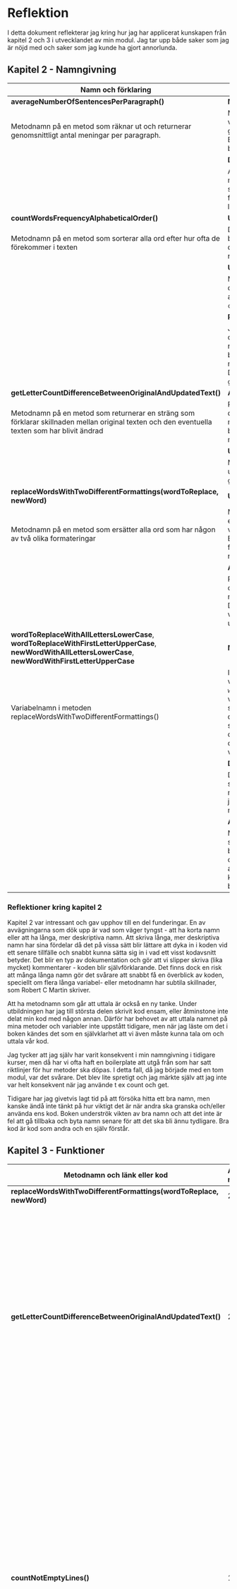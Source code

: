 # Reflektion
I detta dokument reflekterar jag kring hur jag har applicerat kunskapen från kapitel 2 och 3 i utvecklandet av min modul. Jag tar upp både saker som jag är nöjd med och saker som jag kunde ha gjort annorlunda.

## Kapitel 2 - Namngivning

| **Namn och förklaring** | **Reflektion** |
|---------------------|----------|
| **averageNumberOfSentencesPerParagraph()** | **Method Names** |
| Metodnamn på en metod som räknar ut och returnerar genomsnittligt antal meningar per paragraph. | Metodnamn ska innehålla eller vara verb som förklarar vad metoden gör, vilket detta metodnamn saknar. Borde ha hetat ```get``` eller ```count``` i början av metodnamnet. |
| | **Don't Pun** |
| | Alla mina variabelnamn och metodnamn är skapade för att vara så tydliga och enkla som möjligt, det finns ingen "humor" eller internt lingo i min namngivning. |
| **countWordsFrequencyAlphabeticalOrder()** | **Use Intention-Revealing Names** | 
| Metodnamn på en metod som sorterar alla ord efter hur ofta de förekommer i texten | Det är inte helt tydligt att metoden både sorterar orden efter hur ofta de förekommer i texten samt returnerar resultatet. |
| | **Use Searchable Names** |
| | Metoden har ett långt namn, men det gör den mer sökbar istället för att t ex döpa den till ```countWrdFreqAlphOrder()```. |
| | **Pick One Word per Concept** |
| | Jag använder både ```count``` och ```get``` i olika metodnamn där metoden returnerar ett uträknat värde. Jag borde använda ```get``` istället om metoden returnerar ett värde. Denna metod borde heta ```getWordCountAlphabeticalOrder()```. |
| **getLetterCountDifferenceBetweenOriginalAndUpdatedText()** | **Avoid Disinformation** |
| Metodnamn på en metod som returnerar en sträng som förklarar skillnaden mellan original texten och den eventuella texten som har blivit ändrad | På metodnamnet låter det som att det kommer att returneras en siffra, men det returneras en sträng. Det blir otydligt för användaren av modulen. |
| | **Use Pronounceable Names** |
| | Metodnamnet går att enkelt att uttala till skillnad från t ex ```getLtrCntDiffBtwnOrigAndUpdText()```. |
| **replaceWordsWithTwoDifferentFormattings(wordToReplace, newWord)** | **Use Intention-Revealing Names** |
| Metodnamn på en metod som ersätter alla ord som har någon av två olika formateringar | Metodnamnet är tydligt med att det ersätter ord. Däremot är det otydligt vilka formateringar som ersätts. Borde kanske ha delats upp till fler funktioner för att kunna göra namnet tydligare. |
| | **Add Meaningful Context** |
| | Parametrarna heter ```wordToReplace``` och ```newWord``` istället för att ta något mindre tydligt som ```word1``` och ```word2```. Detta återspeglar sig sen genom hur variabelnamnen fortsätter att utvecklas inuti metoden, se nedan. |
| **wordToReplaceWithAllLettersLowerCase**, **wordToReplaceWithFirstLetterUpperCase**, **newWordWithAllLettersLowerCase**, **newWordWithFirstLetterUpperCase** | **Make Meaningful Distinctions** |
| Variabelnamn i metoden replaceWordsWithTwoDifferentFormattings() | I stället för att endast döpa variablerna till ```wordToReplace1``` och ```wordToReplace2``` osv gav jag variablerna långa deskriptiva namn så att det ska bli lättare att särskilja dem. Eftersom jag applicerade samma mönster på ```wordToReplace``` och ```newWord``` lät jag ```wordToReplace``` och ```newWord``` står kvar i början av variabelnamnen. |
| | **Don’t Add Gratuitous Context** |
| | Det är långa variabelnamn och det skulle eventuellt gå att ta bort ```With``` mitt i namnen, men i övrigt tycker jag att all information i namnen är motiverade. |
| | **Avoid Mental Mapping** |
| | Mina namnval är tydliga för att det ska vara enkelt att följa med i koden, både under utvecklingen av koden och när den senare läses av någon annan. Användaren ska inte behöva komma ihåg vad en variabel betyder. |  

### Reflektioner kring kapitel 2  
Kapitel 2 var intressant och gav upphov till en del funderingar. En av avvägningarna som dök upp är vad som väger tyngst - att ha korta namn eller att ha långa, mer deskriptiva namn. Att skriva långa, mer deskriptiva namn har sina fördelar då det på vissa sätt blir lättare att dyka in i koden vid ett senare tillfälle och snabbt kunna sätta sig in i vad ett visst kodavsnitt betyder. Det blir en typ av dokumentation och gör att vi slipper skriva (lika mycket) kommentarer - koden blir självförklarande. Det finns dock en risk att många långa namn gör det svårare att snabbt få en överblick av koden, speciellt om flera långa variabel- eller metodnamn har subtila skillnader, som Robert C Martin skriver.

Att ha metodnamn som går att uttala är också en ny tanke. Under utbildningen har jag till största delen skrivit kod ensam, eller åtminstone inte delat min kod med någon annan. Därför har behovet av att uttala namnet på mina metoder och variabler inte uppstått tidigare, men när jag läste om det i boken kändes det som en självklarhet att vi även måste kunna tala om och uttala vår kod.

Jag tycker att jag själv har varit konsekvent i min namngivning i tidigare kurser, men då har vi ofta haft en boilerplate att utgå från som har satt riktlinjer för hur metoder ska döpas. I detta fall, då jag började med en tom modul, var det svårare. Det blev lite spretigt och jag märkte själv att jag inte var helt konsekvent när jag använde t ex count och get.

Tidigare har jag givetvis lagt tid på att försöka hitta ett bra namn, men kanske ändå inte tänkt på hur viktigt det är när andra ska granska och/eller använda ens kod. Boken underströk vikten av bra namn och att det inte är fel att gå tillbaka och byta namn senare för att det ska bli ännu tydligare. Bra kod är kod som andra och en själv förstår.

## Kapitel 3 - Funktioner

| Metodnamn och länk eller kod | Antal rader | Reflektion |
|------------------------------|-------------|------------|
| **replaceWordsWithTwoDifferentFormattings(wordToReplace, newWord)** | 26 | **Don’t Repeat Yourself** |
| | | I denna metod repeteras kod där både ```wordToReplace``` och ```newWord``` görs om till olika format och sen läggs in i en array. Detta hade kunnat göras via en egen metod som returnerar en array istället. |
| | | **Function Arguments** |
| | | Metoden har två argument (dyadic), vilket bör undvikas enligt boken. Jag hade kunnat skapa klassen ```Word``` och anropa två instanser av den istället, men har valt att behålla metoden på detta sätt. |
| **getLetterCountDifferenceBetweenOriginalAndUpdatedText()** | 21 | **Small!** |
| | | En funktion ska vara liten och en if-sats borde bara ha en rad med kod i sig, förslagsvis bestående av ett funktionsanrop. I denna funktion finns en if-sats som har ytterligare en if-sats inuti sig. Den inre if-satsen behöver inte ligger inuti den ytter if-satsen. Hela funktionen i sig kan även göras mindre, se nedan. |
| | | **Do One Thing** |
| | | Denna gör många saker. Den kan göras om till tre funktioner. En funktion som heter ```isOriginalTextAndUpdatedTextSame()``` som returnerar en boolean. En funktion som heter ```isUpdatedText()``` som kontrollerar om något ord har blivit utbytt (dvs ```this.#updatedTextWithReplacedWords``` existerar) och som returnerar en boolean. Sen går det att ha behålla namnet på denna funktion och göra så att den returnerar den faktiska längdskillnaden som ett nummer och då t ex alltid säga hur många tecken längre eller kortare originaltexten är jämfört med den uppdaterade texten. |
| | | **Structured Programming** |
| | | Enligt Edsger Dijkstra bör det endast finnas en väg ut ur en metod, dvs en retursats. Denna metod har fyra retursatser. |
| **countNotEmptyLines()** | 12 | **Use Descriptive Names** |
| | | Beskriver tydligt att den räknar alla rader som inte är tomma. Borde däremot ha hetat ```getNotEmptyLinesCount```. |
| | | **Reading Code from Top to Bottom: The Stepdown Rule** |
| | | Eftersom vissa av mina metoder anropar samma metod är det inte möjligt att göra koden läsbar "from top to bottom". Jag har därför valt att lägga de publika metoderna överst i bokstavsordning och därefter de privata metoderna i bokstavsordning. |
| | | **Function Arguments** |
| | | Genom att använda det privata fältet ```this.#trimmedLines``` behöver inga argument användas i metoden (niladic). |
| **countNonEmptyLinesWithoutJSComments()** | 12 | **Use Descriptive Names** |
| | | Lite otydligt vad ```JSComments``` betyder. Metoden riktar sig inte heller specifikt mot JavaScript-kommentarer, utan räknar alla rader som inte är tomma samt rader inte som börjar med tecknen * eller /. Hade behövt delas upp i flera metoder för att kunna få bättre namn, men med relativt få kodrader känns det överflödigt. |
| | | **One Level of Abstraction per Function** |
| | | Denna metod har två olika abstraktionsnivåer då if-satsen under vissa förutsättningar gör ett metodanrop ```this.#trimmedLines``` och övriga rader kod i metoden är på en lägre abstraktionsnivå. |
| **countNotEmptyLines()** | 12 | **Don’t Repeat Yourself** |
| | | Denna metod gör i stort sett samma sak som ```**countNonEmptyLinesWithoutJSComments()**``` och går därför emot DRY-principen. Dessa två metoder bör istället anropa en tredje metod som tar emot respektive logiskt uttryck (vilket är det som skiljer de två metoderna åt) som ett argument. |
| | | **Have No Side Effects** |
| | | Om arrayen ```this.#trimmedLines``` är tom anropas metoden ```this.#splitTextIntoTrimmedLines()``` som fyller arrayen med element. Det är en sidoeffekt som inte framgår av något av metodnamnen. |

### Reflektioner kring kapitel 3  
Den största behållningen från kapitel 3 är att funktionerna ska vara små. Som junior utvecklare ställer jag mig dock försiktigt skeptisk till hur bokens exempel drar detta till sin spets. Jag kan se hur det är lättare att både översätta modulen till ett annat språk samt att det gör modulen enklare att expandera, men jag anser inte att koden blir mer lättläst. Flödet i läsandet av koden bli mindre läsbar då jag upplever att det är svårt att komma ihåg hur anropet började. Större metoder, i viss utsträckning, är därför att föredra enligt mig, men jag ser absolut att det finns en poäng i att inte skriva metoder som är alldeles för stora. Efter att ha gjort denna laboration kommer jag ta för vana att försöka skriva mindre metoder som riktar sig mer mot att göra en sak, men inte till varje pris.

Att inte blanda abstraktionsnivåer var något som jag inte hade tänkt på överhuvudtaget tidigare och där ställer jag mig också lite skeptisk, men då det går i linje med att en metod ska göra en sak kan jag köpa konceptet.

Att det däremot skulle vara mindre önskvärt att ta emot argument i en metod hade jag svårt att förstå från början. Jag skapade därför först en vanlig modul, men övergick sedan till att göra om den till en klass där jag kunde spara olika privata fält som mina metoder kunde anropa utan att behöva ta emot argument varje gång. Endast fyra av mina sjutton publika metoder tar emot argument, vilket jag är nöjd med. Jag håller även med om att inte ta emot argument underlättar testningen och att det inte finns en risk att argument skickas in i fel format eller fel ordning.

## Övergripande reflektion
Jag tycker att boken är väldigt intressant och pedagogiskt skriven. Det är även uppfriskande med en bok som har lite humor. 

Koncepten fån kapitel 2 kändes enklast att ta in, troligtvis eftersom namngivning är enklare att ”ta på” än funktioner. Som jag redan har skrivit håller jag inte helt med om författarens syn på exakt hur små funktioner ska vara. Däremot kommer dessa två kapitel ha inverkan på hur jag namnger och skriver framtida funktioner.

Eftersom jag hade läst i boken innan jag gjorde laborationen märkte jag att det som hade fastnat mest var att använda deskriptiva namn för både metoder och variabler samt att försöka skriva kortare metoder. Under reflektion av kodkvalitetskraven märkte jag dock att det fortfarande finns flera delar att arbeta vidare med, exempelvis *Use Intention-Revealing Names* och *Pick One Word per Concept*. Jag tycker även att det är svårt, och behöver lära mig mer kring, när det är rimligt att göra en metod mindre och när det blir kaka på kaka. En av mina privata metoder, ```getAndTrimSentences()```, har endast som uppgift att anropa två andra metoder, men eftersom dessa två metoder ska anropas i samma ordning från fyra andra metoder tog jag beslutet att göra ```getAndTrimSentences()``` till en metod. Det känns lite kaka på kaka, men det går i linje med DRY-principen.

Då min klass blev förhållandevis stor i förhållande till kravet på antal publika metoder övervägde jag att bryta ut någon del av koden till en egen klass. Ett alternativ hade varit att göra en ```CodeAnalyzer``` som höll metoden ```countNonEmptyLinesWithoutJSComments()``` där jag även hade kunnat skapa metoder som inriktade sig mer på att analysera kod.
 
